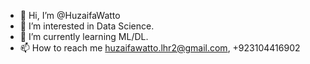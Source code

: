 - 👋 Hi, I’m @HuzaifaWatto
- 👀 I’m interested in Data Science.
- 🌱 I’m currently learning ML/DL.
- 📫 How to reach me huzaifawatto.lhr2@gmail.com, +923104416902

<!---
HuzaifaWatto/HuzaifaWatto is a ✨ special ✨ repository because its `README.md` (this file) appears on your GitHub profile.
You can click the Preview link to take a look at your changes.
--->

